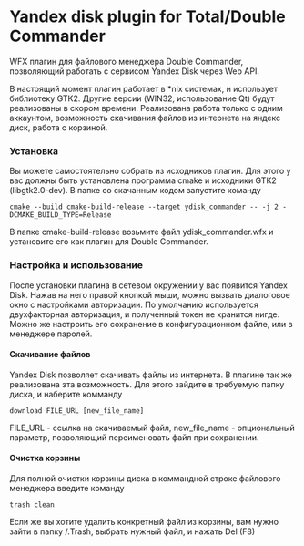 # Yandex disk plugin for Total/Double Commander

WFX плагин для файлового менеджера Double Commander, позволяющий работать с сервисом Yandex Disk через Web API.

В настоящий момент плагин работает в *nix системах, и использует библиотеку GTK2. Другие версии (WIN32, использование Qt) будут реализованы в скором времени.
Реализована работа только с одним аккаунтом, возможность скачивания файлов из интернета на яндекс диск, работа с корзиной.

### Установка

Вы можете самостоятельно собрать из исходников плагин. Для этого у вас должны быть установленa программа cmake и исходники GTK2 (libgtk2.0-dev).
В папке со скачанным кодом запустите команду
```
cmake --build cmake-build-release --target ydisk_commander -- -j 2 -DCMAKE_BUILD_TYPE=Release
```
В папке cmake-build-release возьмите файл ydisk_commander.wfx и установите его как плагин для Double Commander.

### Настройка и использование

После установки плагина в сетевом окружении у вас появится Yandex Disk. Нажав на него правой кнопкой мыши, можно вызвать диалоговое окно с настройками авторизации.
По умолчанию используется двухфакторная авторизация, и полученный токен не хранится нигде. Можно же настроить его сохранение в конфигурационном файле, или в менеджере паролей.

#### Скачивание файлов

Yandex Disk позволяет скачивать файлы из интернета. В плагине так же реализована эта возможность. Для этого зайдите в требуемую папку диска, и наберите комманду
```
download FILE_URL [new_file_name]
```

FILE_URL - ссылка на скачиваемый файл, new_file_name - опциональный параметр, позволяющий переименовать файл при сохранении.

#### Очистка корзины

Для полной очистки корзины диска в коммандной строке файлового менеджера введите команду
```
trash clean
```

Если же вы хотите удалить конкретный файл из корзины, вам нужно зайти в папку /.Trash, выбрать нужный файл, и нажать Del (F8)